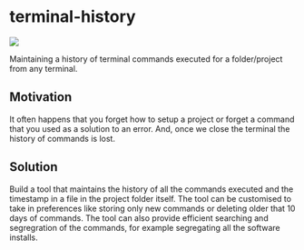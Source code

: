 # terminal-history

[![](https://img.shields.io/badge/project-link-green)](https://github.com/MiloniAtal/terminal-tracker)

Maintaining a history of terminal commands executed for a folder/project from any terminal. 

## Motivation

It often happens that you forget how to setup a project or forget a command that you used as a solution to an error. And, once we close the terminal the history of commands is lost. 

## Solution

Build a tool that maintains the history of all the commands executed and the timestamp in a file in the project folder itself. The tool can be customised to take in preferences like storing only new commands or deleting older that 10 days of commands. The tool can also provide efficient searching and segregration of the commands, for example segregating all the software installs. 


